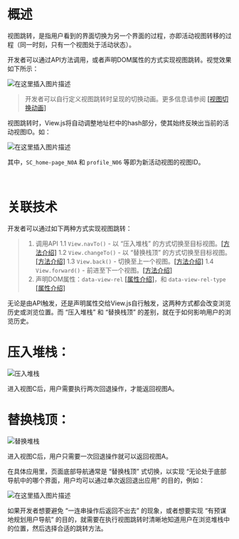 # 概述
视图跳转，是指用户看到的界面切换为另一个界面的过程，亦即活动视图转移的过程（同一时刻，只有一个视图处于活动状态）。

开发者可以通过API方法调用，或者声明DOM属性的方式实现视图跳转。视觉效果如下所示：

![在这里插入图片描述](https://img-blog.csdnimg.cn/20190803225541748.gif)
> 开发者可以自行定义视图跳转时呈现的切换动画。更多信息请参阅 [\[视图切换动画\]](https://blog.csdn.net/baozhang007/article/details/88364811)

视图跳转时，View.js将自动调整地址栏中的hash部分，使其始终反映出当前的活动视图ID。如：

![在这里插入图片描述](https://img-blog.csdnimg.cn/20190803230429461.gif)

其中，`SC_home-page_N0A` 和 `profile_N06` 等即为新活动视图的视图ID。

<br/>

# 关联技术

开发者可以通过如下两种方式实现视图跳转：
>1. 调用API
>1.1 `View.navTo()` - 以 “压入堆栈” 的方式切换至目标视图。[\[方法介绍\]](http://wzhsoft.com/api.html#api_View-navTo)
>1.2 `View.changeTo()` - 以 “替换栈顶” 的方式切换至目标视图。[\[方法介绍\]](http://wzhsoft.com/api.html#api_View-changeTo)
>1.3 `View.back()` - 切换至上一个视图。[\[方法介绍\]](http://wzhsoft.com/api.html#api_View-back)
>1.4 `View.forward()` - 前进至下一个视图。[\[方法介绍\]](http://wzhsoft.com/api.html#api_View-forward)
>2. 声明DOM属性：`data-view-rel` [\[属性介绍\]](http://wzhsoft.com/attr.html#attr_data-view-rel)，和 `data-view-rel-type` [\[属性介绍\]](http://wzhsoft.com/attr.html#attr_data-view-rel-type)
> 


无论是由API触发，还是声明属性交给View.js自行触发，这两种方式都会改变浏览历史或浏览位置。而 “压入堆栈” 和 “替换栈顶” 的差别，就在于如何影响用户的浏览历史。
# 压入堆栈：
![压入堆栈](https://img-blog.csdnimg.cn/20181227133026900.png)

进入视图C后，用户需要执行两次回退操作，才能返回视图A。


# 替换栈顶：
![替换堆栈](https://img-blog.csdnimg.cn/20181227133127491.png)

进入视图C后，用户只需要一次回退操作就可以返回视图A。

在具体应用里，页面底部导航通常是 “替换栈顶” 式切换，以实现 “无论处于底部导航中的哪个界面，用户均可以通过单次返回退出应用” 的目的，例如：

![在这里插入图片描述](https://img-blog.csdnimg.cn/20190804123239952.gif)


如果开发者想要避免 “一连串操作后返回不出去” 的现象，或者想要实现 “有预谋地规划用户导航” 的目的，就需要在执行视图跳转时清晰地知道用户在浏览堆栈中的位置，然后选择合适的跳转方法。
